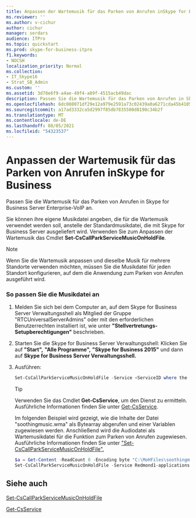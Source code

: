 ```yaml
---
title: Anpassen der Wartemusik für das Parken von Anrufen inSkype for Business
ms.reviewer: ''
ms.author: v-cichur
author: cichur
manager: serdars
audience: ITPro
ms.topic: quickstart
ms.prod: skype-for-business-itpro
f1.keywords:
- NOCSH
localization_priority: Normal
ms.collection:
- IT_Skype16
- Strat_SB_Admin
ms.custom: ''
ms.assetid: 3d78e6f9-a4ae-49f4-a89f-4515acb49dac
description: Passen Sie die Wartemusik für das Parken von Anrufen in Skype for Business Server Enterprise-VoIP an.
ms.openlocfilehash: 6dc080071df29e12a979e2591a73c02439a0a6271cda45b4105a009d1c70e307
ms.sourcegitcommit: a17ad3332ca5d2997f85db7835500d8190c34b2f
ms.translationtype: MT
ms.contentlocale: de-DE
ms.lasthandoff: 08/05/2021
ms.locfileid: "54323537"
---
```

# <a name="customize-call-park-music-on-hold-inskype-for-business"></a>Anpassen der Wartemusik für das Parken von Anrufen inSkype for Business
 
Passen Sie die Wartemusik für das Parken von Anrufen in Skype for Business Server Enterprise-VoIP an.
  
Sie können ihre eigene Musikdatei angeben, die für die Wartemusik verwendet werden soll, anstelle der Standardmusikdatei, die mit Skype for Business Server ausgeliefert wird. Verwenden Sie zum Anpassen der Wartemusik das Cmdlet **Set-CsCallParkServiceMusicOnHoldFile**.
  
> [!NOTE]
> Wenn Sie die Wartemusik anpassen und dieselbe Musik für mehrere Standorte verwenden möchten, müssen Sie die Musikdatei für jeden Standort konfigurieren, auf dem die Anwendung zum Parken von Anrufen ausgeführt wird. 
  
### <a name="to-customize-the-music-file"></a>So passen Sie die Musikdatei an

1. Melden Sie sich bei dem Computer an, auf dem Skype for Business Server Verwaltungsshell als Mitglied der Gruppe "RTCUniversalServerAdmins" oder mit den erforderlichen Benutzerrechten installiert ist, wie unter **"Stellvertretungs-Setupberechtigungen"** beschrieben.
    
2. Starten Sie die Skype for Business Server Verwaltungsshell: Klicken Sie auf **"Start",** **"Alle Programme",** **"Skype for Business 2015"** und dann auf **Skype for Business Server Verwaltungsshell.**
    
3. Ausführen:
    
   ```powershell
   Set-CsCallParkServiceMusicOnHoldFile -Service <ServiceID where the Call Park application resides> -Content <Byte >
   ```

    > [!TIP]
    > Verwenden Sie das Cmdlet **Get-CsService**, um den Dienst zu ermitteln. Ausführliche Informationen finden Sie unter [Get-CsService](/powershell/module/skype/get-csservice?view=skype-ps). 
  
    Im folgenden Beispiel wird gezeigt, wie die Inhalte der Datei "soothingmusic.wma" als Bytearray abgerufen und einer Variablen zugewiesen werden. Anschließend wird die Audiodatei als Wartemusikdatei für die Funktion zum Parken von Anrufen zugewiesen. Ausführliche Informationen finden Sie unter ["Set-CsCallParkServiceMusicOnHoldFile".](/powershell/module/skype/set-cscallparkservicemusiconholdfile?view=skype-ps)
    
   ```powershell
   $a = Get-Content -ReadCount 0 -Encoding byte "C:\MoHFiles\soothingmusic.wma"
   Set-CsCallParkServiceMusicOnHoldFile -Service Redmond1-applicationserver-1 -Content $a
   ```

## <a name="see-also"></a>Siehe auch

[Set-CsCallParkServiceMusicOnHoldFile](/powershell/module/skype/set-cscallparkservicemusiconholdfile?view=skype-ps)
  
[Get-CsService](/powershell/module/skype/get-csservice?view=skype-ps)